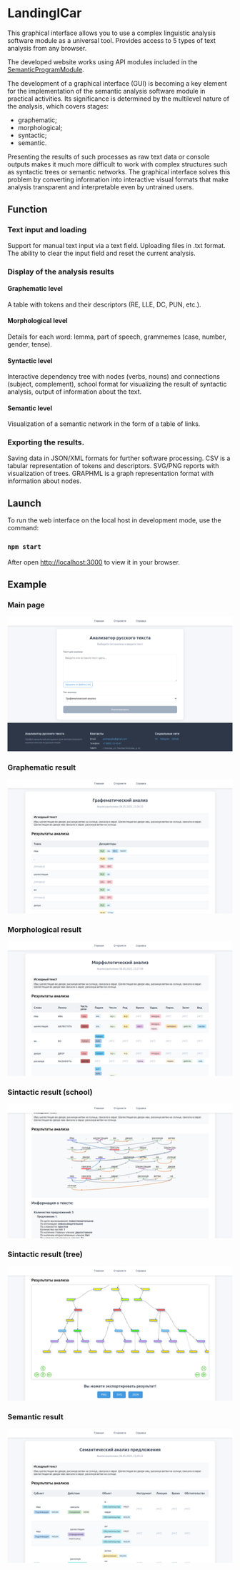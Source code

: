 <h1>LandingICar</h1>

This graphical interface allows you to use a complex linguistic analysis software module as a universal tool. Provides access to 5 types of text analysis from any browser.

The developed website works using API modules included in the [SemanticProgramModule](https://github.com/Pochepayka/SemanticProgramModule).

The development of a graphical interface (GUI) is becoming a key element for the implementation of the semantic analysis software module in practical activities. 
Its significance is determined by the multilevel nature of the analysis, which covers stages:
<ul>
<li>graphematic; </li>
<li>morphological;</li> 
<li>syntactic;</li>
<li>semantic.</li>
</ul>  
Presenting the results of such processes as raw text data or console outputs makes it much more difficult to work with complex structures such as syntactic trees or semantic networks. The graphical interface solves this problem by converting information into interactive visual formats that make analysis transparent and interpretable even by untrained users.

<h2>Function</h2>

<h3>Text input and loading</h3>

Support for manual text input via a text field. Uploading files in .txt format. The ability to clear the input field and reset the current analysis. 

<h3>Display of the analysis results</h3> 

<h4>Graphematic level</h4>
A table with tokens and their descriptors (RE, LLE, DC, PUN, etc.). 

<h4>Morphological level</h4>
Details for each word: lemma, part of speech, grammemes (case, number, gender, tense). 

<h4>Syntactic level</h4>
Interactive dependency tree with nodes (verbs, nouns) and connections (subject, complement), school format for visualizing the result of syntactic analysis, output of information about the text. 

<h4>Semantic level</h4>
Visualization of a semantic network in the form of a table of links.

<h3>Exporting the results. </h3>

Saving data in JSON/XML formats for further software processing. CSV is a tabular representation of tokens and descriptors. SVG/PNG reports with visualization of trees. GRAPHML is a graph representation format with information about nodes.

<h2>Launch</h2>
To run the web interface on the local host in development mode, use the command:
 
### `npm start`
After open [http://localhost:3000](http://localhost:3000) to view it in your browser.


<h2>Example</h2>
<h3>Main page</h3>
<img src = https://github.com/Pochepayka/AnalyzeRusText/blob/master/src/media/png/GUI_main_page.png>

<h3>Graphematic result</h3>
<img src = https://github.com/Pochepayka/AnalyzeRusText/blob/master/src/media/png/GUI_graph_analyze.png>


<h3>Morphological result</h3>
<img src = https://github.com/Pochepayka/AnalyzeRusText/blob/master/src/media/png/GUI_morph_analyze.png>

<h3>Sintactic result (school)</h3>
<img src = https://github.com/Pochepayka/AnalyzeRusText/blob/master/src/media/png/GUI_school_sintaxis.png>

<h3>Sintactic result (tree)</h3>
<img src = https://github.com/Pochepayka/AnalyzeRusText/blob/master/src/media/png/GUI_tree_sintaxis.png>

<h3>Semantic result</h3>
<img src = https://github.com/Pochepayka/AnalyzeRusText/blob/master/src/media/png/GUI_sematic_analyze.png>





